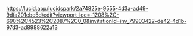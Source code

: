 



https://lucid.app/lucidspark/2a74825e-9555-4d3a-ad49-9dfa201ebe5d/edit?viewport_loc=-1208%2C-690%2C4523%2C2087%2C0_0&invitationId=inv_79903422-de42-4d1b-97d3-ad8988622a13